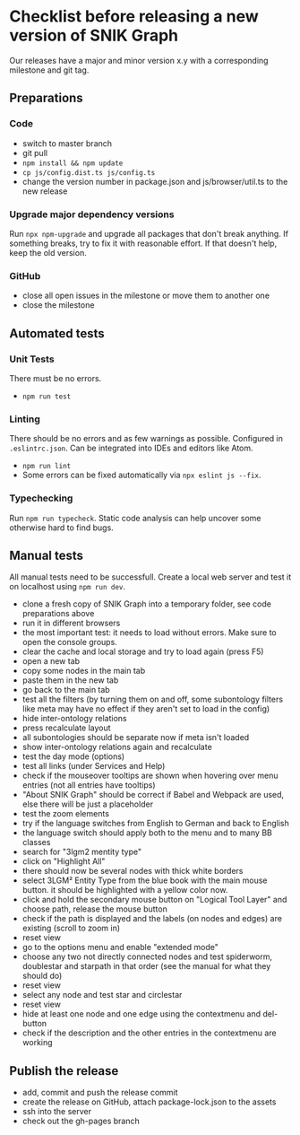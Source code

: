 # Checklist before releasing a new version of SNIK Graph

Our releases have a major and minor version x.y with a corresponding milestone and git tag.

## Preparations

### Code

- switch to master branch
- git pull
- `npm install && npm update`
- `cp js/config.dist.ts js/config.ts`
- change the version number in package.json and js/browser/util.ts to the new release

### Upgrade major dependency versions

Run `npx npm-upgrade` and upgrade all packages that don't break anything.
If something breaks, try to fix it with reasonable effort.
If that doesn't help, keep the old version.

### GitHub

- close all open issues in the milestone or move them to another one
- close the milestone

## Automated tests

### Unit Tests

There must be no errors.

- `npm run test`

### Linting

There should be no errors and as few warnings as possible.
Configured in `.eslintrc.json`.
Can be integrated into IDEs and editors like Atom.

- `npm run lint`
- Some errors can be fixed automatically via `npx eslint js --fix`.

### Typechecking

Run `npm run typecheck`.
Static code analysis can help uncover some otherwise hard to find bugs.

## Manual tests

All manual tests need to be successfull.
Create a local web server and test it on localhost using `npm run dev`.

- clone a fresh copy of SNIK Graph into a temporary folder, see code preparations above
- run it in different browsers
- the most important test: it needs to load without errors. Make sure to open the console groups.
- clear the cache and local storage and try to load again (press F5)
- open a new tab
- copy some nodes in the main tab
- paste them in the new tab
- go back to the main tab
- test all the filters (by turning them on and off, some subontology filters like meta may have no effect if they aren't set to load in the config)
- hide inter-ontology relations
- press recalculate layout
- all subontologies should be separate now if meta isn't loaded
- show inter-ontology relations again and recalculate
- test the day mode (options)
- test all links (under Services and Help)
- check if the mouseover tooltips are shown when hovering over menu entries (not all entries have tooltips)
- "About SNIK Graph" should be correct if Babel and Webpack are used, else there will be just a placeholder
- test the zoom elements
- try if the language switches from English to German and back to English
- the language switch should apply both to the menu and to many BB classes
- search for "3lgm2 mentity type"
- click on "Highlight All"
- there should now be several nodes with thick white borders
- select 3LGM² Entity Type from the blue book with the main mouse button. it should be highlighted with a yellow color now.
- click and hold the secondary mouse button on "Logical Tool Layer" and choose path, release the mouse button
- check if the path is displayed and the labels (on nodes and edges) are existing (scroll to zoom in)
- reset view
- go to the options menu and enable "extended mode"
- choose any two not directly connected nodes and test spiderworm, doublestar and starpath in that order (see the manual for what they should do)
- reset view
- select any node and test star and circlestar
- reset view
- hide at least one node and one edge using the contextmenu and del-button
- check if the description and the other entries in the contextmenu are working

## Publish the release

- add, commit and push the release commit
- create the release on GitHub, attach package-lock.json to the assets
- ssh into the server
- check out the gh-pages branch
